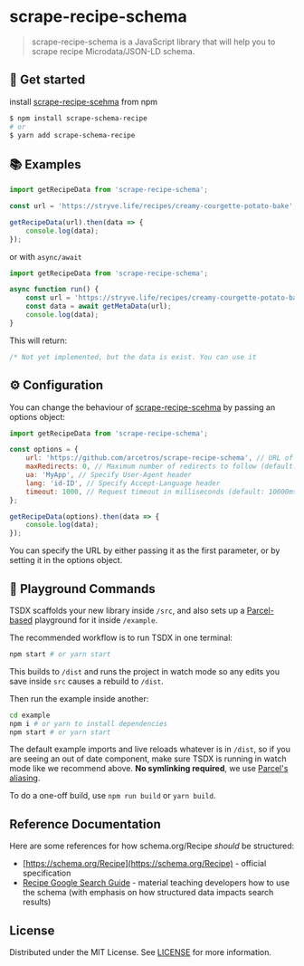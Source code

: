 # scrape-recipe-schema

> scrape-recipe-schema is a JavaScript library that will help you to scrape recipe Microdata/JSON-LD schema.

## 🚀 Get started

install [scrape-recipe-scehma](https://github.com/arcetros/scrape-recipe-schema) from npm

```bash
$ npm install scrape-schema-recipe
# or
$ yarn add scrape-schema-recipe
```

## 📚 Examples

```js
import getRecipeData from 'scrape-recipe-schema';

const url = 'https://stryve.life/recipes/creamy-courgette-potato-bake';

getRecipeData(url).then(data => {
    console.log(data);
});
```

or with `async/await`

```js
import getRecipeData from 'scrape-recipe-schema';

async function run() {
    const url = 'https://stryve.life/recipes/creamy-courgette-potato-bake';
    const data = await getMetaData(url);
    console.log(data);
}
```

This will return:

```js
/* Not yet implemented, but the data is exist. You can use it
```

## ⚙️ Configuration

You can change the behaviour of [scrape-recipe-scehma](https://github.com/arcetros/scrape-recipe-schema) by passing an options object:

```js
import getRecipeData from 'scrape-recipe-schema';

const options = {
    url: 'https://github.com/arcetros/scrape-recipe-schema', // URL of web page
    maxRedirects: 0, // Maximum number of redirects to follow (default: 5)
    ua: 'MyApp', // Specify User-Agent header
    lang: 'id-ID', // Specify Accept-Language header
    timeout: 1000, // Request timeout in milliseconds (default: 10000ms)
};

getRecipeData(options).then(data => {
    console.log(data);
});
```

You can specify the URL by either passing it as the first parameter, or by setting it in the options object.

## 🎢 Playground Commands

TSDX scaffolds your new library inside `/src`, and also sets up a [Parcel-based](https://parceljs.org) playground for it inside `/example`.

The recommended workflow is to run TSDX in one terminal:

```bash
npm start # or yarn start
```

This builds to `/dist` and runs the project in watch mode so any edits you save inside `src` causes a rebuild to `/dist`.

Then run the example inside another:

```bash
cd example
npm i # or yarn to install dependencies
npm start # or yarn start
```

The default example imports and live reloads whatever is in `/dist`, so if you are seeing an out of date component, make sure TSDX is running in watch mode like we recommend above. **No symlinking required**, we use [Parcel's aliasing](https://parceljs.org/module_resolution.html#aliases).

To do a one-off build, use `npm run build` or `yarn build`.

## Reference Documentation

Here are some references for how schema.org/Recipe _should_ be structured:

-   [https://schema.org/Recipe](https://schema.org/Recipe) - official specification
-   [Recipe Google Search Guide](https://developers.google.com/search/docs/data-types/recipe) - material teaching developers how to use the schema (with emphasis on how structured data impacts search results)

## License

Distributed under the MIT License. See [LICENSE](LICENSE) for more information.
